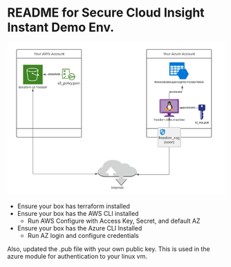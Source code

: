 # README for Secure Cloud Insight Instant Demo Env.
![alt text](https://github.com/jlunde-cisco/SCI-Create-Vuln-Cloud/blob/main/sci_create_vulnerable_cloud.PNG)
* Ensure your box has terraform installed
* Ensure your box has the AWS CLI installed
  * Run AWS Configure with Access Key, Secret, and default AZ
* Ensure your box has the Azure CLI Installed
  * Run AZ login and configure credentials

Also, updated the .pub file with your own public key. This is used in the azure module for authentication to your linux vm.

